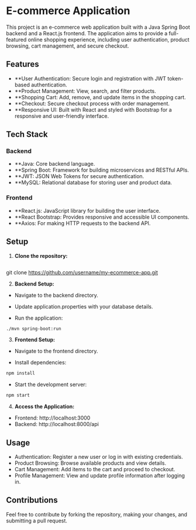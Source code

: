 # E-commerce Application
This project is an e-commerce web application built with a Java Spring Boot backend and a React.js frontend. The application aims to provide a full-featured online shopping experience, including user authentication, product browsing, cart management, and secure checkout.

## Features
- **User Authentication: Secure login and registration with JWT token-based authentication.
- **Product Management: View, search, and filter products.
- **Shopping Cart: Add, remove, and update items in the shopping cart.
- **Checkout: Secure checkout process with order management.
- **Responsive UI: Built with React and styled with Bootstrap for a responsive and user-friendly interface.
## Tech Stack
### Backend
- **Java: Core backend language.
- **Spring Boot: Framework for building microservices and RESTful APIs.
- **JWT: JSON Web Tokens for secure authentication.
- **MySQL: Relational database for storing user and product data.
### Frontend
- **React.js: JavaScript library for building the user interface.
- **React Bootstrap: Provides responsive and accessible UI components.
- **Axios: For making HTTP requests to the backend API.
## Setup
1. **Clone the repository:**
   ```bash
git clone https://github.com/username/my-ecommerce-app.git 

2. **Backend Setup:**

- Navigate to the backend directory.

- Update application.properties with your database details.

- Run the application:
```bash 
./mvn spring-boot:run
```

3. **Frontend Setup:**

- Navigate to the frontend directory.

- Install dependencies:
```bash
npm install
```
- Start the development server:
```bash
npm start
```
4. **Access the Application:**

- Frontend: http://localhost:3000
- Backend: http://localhost:8000/api
## Usage
- Authentication: Register a new user or log in with existing credentials.
- Product Browsing: Browse available products and view details.
- Cart Management: Add items to the cart and proceed to checkout.
- Profile Management: View and update profile information after logging in.
## Contributions
Feel free to contribute by forking the repository, making your changes, and submitting a pull request.


